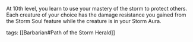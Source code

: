 At 10th level, you learn to use your mastery of the storm to protect others. Each creature of your choice has the damage resistance you gained from the Storm Soul feature while the creature is in your Storm Aura.

tags: [[Barbarian#Path of the Storm Herald]]